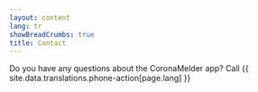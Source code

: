 ```yaml
---
layout: content
lang: tr
showBreadCrumbs: true
title: Contact
---
```




Do you have any questions about the CoronaMelder app? Call {{ site.data.translations.phone-action[page.lang] }}

